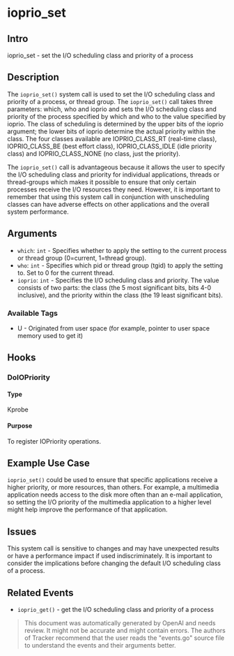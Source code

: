 
# ioprio_set

## Intro
ioprio_set - set the I/O scheduling class and priority of a process

## Description
The `ioprio_set()` system call is used to set the I/O scheduling class and priority
of a process, or thread group. The `ioprio_set()` call takes three parameters:
which, who and ioprio and sets the I/O scheduling class and priority of the process
specified by which and who to the value specified by ioprio. The class of scheduling
is determined by the upper bits of the ioprio argument; the lower bits of ioprio
determine the actual priority within the class. The four classes available are
IOPRIO_CLASS_RT (real-time class), IOPRIO_CLASS_BE (best effort class),
IOPRIO_CLASS_IDLE (idle priority class) and IOPRIO_CLASS_NONE (no class, just the
priority).

The `ioprio_set()` call is advantageous because it allows the user to specify
the I/O scheduling class and priority for individual applications, threads or
thread-groups which makes it possible to ensure that only certain processes
receive the I/O resources they need. However, it is important to remember that
using this system call in conjunction with unscheduling classes can have
adverse effects on other applications and the overall system performance.

## Arguments
* `which`: `int` - Specifies whether to apply the setting to the current process or thread group (0=current, 1=thread group).
* `who`: `int` - Specifies which pid or thread group (tgid) to apply the setting to. Set to 0 for the current thread.
* `ioprio`: `int` - Specifies the I/O scheduling class and priority. The value consists of two parts: the class (the 5 most significant bits, bits 4-0 inclusive), and the priority within the class (the 19 least significant bits).

### Available Tags
* U - Originated from user space (for example, pointer to user space memory used to get it)

## Hooks
### DoIOPriority
#### Type
Kprobe
#### Purpose
To register IOPriority operations.

## Example Use Case
`ioprio_set()` could be used to ensure that specific applications receive a higher priority, or more resources, than others. For example, a multimedia application needs access to the disk more often than an e-mail application, so setting the I/O priority of the multimedia application to a higher level might help improve the performance of that application.

## Issues
This system call is sensitive to changes and may have unexpected results or have a performance impact if used indiscriminately. It is important to consider the implications before changing the default I/O scheduling class of a process.

## Related Events
* `ioprio_get()` - get the I/O scheduling class and priority of a process

> This document was automatically generated by OpenAI and needs review. It might
> not be accurate and might contain errors. The authors of Tracker recommend that
> the user reads the "events.go" source file to understand the events and their
> arguments better.
